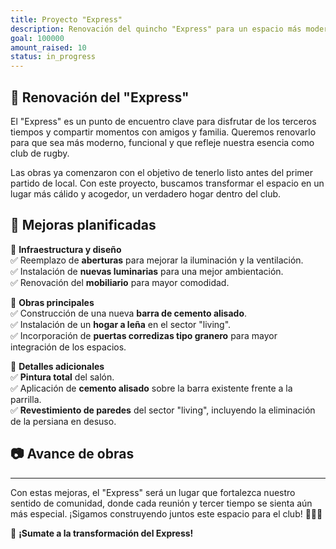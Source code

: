 ```yaml
---
title: Proyecto "Express" 
description: Renovación del quincho "Express" para un espacio más moderno y funcional.
goal: 100000
amount_raised: 10
status: in_progress
---
```


## 🏉 Renovación del "Express"

El "Express" es un punto de encuentro clave para disfrutar de los terceros tiempos y compartir momentos con amigos y familia. Queremos renovarlo para que sea más moderno, funcional y que refleje nuestra esencia como club de rugby.  

Las obras ya comenzaron con el objetivo de tenerlo listo antes del primer partido de local. Con este proyecto, buscamos transformar el espacio en un lugar más cálido y acogedor, un verdadero hogar dentro del club.  

## 🔨 Mejoras planificadas  

📌 **Infraestructura y diseño**  
✅ Reemplazo de **aberturas** para mejorar la iluminación y la ventilación.  
✅ Instalación de **nuevas luminarias** para una mejor ambientación.  
✅ Renovación del **mobiliario** para mayor comodidad.  

📌 **Obras principales**  
✅ Construcción de una nueva **barra de cemento alisado**.  
✅ Instalación de un **hogar a leña** en el sector "living".  
✅ Incorporación de **puertas corredizas tipo granero** para mayor integración de los espacios.  

📌 **Detalles adicionales**  
✅ **Pintura total** del salón.  
✅ Aplicación de **cemento alisado** sobre la barra existente frente a la parrilla.  
✅ **Revestimiento de paredes** del sector "living", incluyendo la eliminación de la persiana en desuso.  

## 📷 Avance de obras  

<!-- ![Obras en proceso](ruta-a-la-imagen1.jpg)  
*Estado actual de la renovación del "Express".*  

![Diseño proyectado](ruta-a-la-imagen2.jpg)  
*Visualización del espacio renovado.*   -->

---

Con estas mejoras, el "Express" será un lugar que fortalezca nuestro sentido de comunidad, donde cada reunión y tercer tiempo se sienta aún más especial. ¡Sigamos construyendo juntos este espacio para el club! 💙🏉🔥  

🚀 **¡Sumate a la transformación del Express!**

